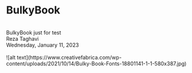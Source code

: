 # BulkyBook
<br />
BulkyBook just for test
<br />
Reza Taghavi
<br />
Wednesday, January 11, 2023
<br />
<br />
![alt text](https://www.creativefabrica.com/wp-content/uploads/2021/10/14/Bulky-Book-Fonts-18801141-1-1-580x387.jpg)
